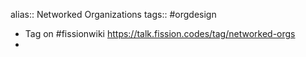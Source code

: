 ---
---

alias:: Networked Organizations
tags:: #orgdesign

- Tag on #fissionwiki https://talk.fission.codes/tag/networked-orgs
-